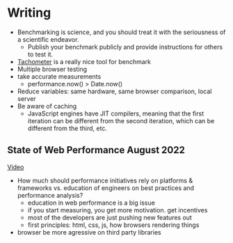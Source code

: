 # Writing

- Benchmarking is science, and you should treat it with the seriousness of a scientific endeavor.
  - Publish your benchmark publicly and provide instructions for others to test it.
- [Tachometer](https://github.com/Polymer/tachometer) is a really nice tool for benchmark
- Multiple browser testing
- take accurate measurements
  - performance.now() > Date.now()
- Reduce variables: same hardware, same browser comparison, local server
- Be aware of caching
  - JavaScript engines have JIT compilers, meaning that the first iteration can be different from the second iteration, which can be different from the third, etc.

## State of Web Performance August 2022

[Video](https://www.youtube.com/watch?v=DlG41ik4jKU&ab_channel=ThisDotMedia)

- How much should performance initiatives rely on platforms & frameworks vs. education of engineers on best practices and performance analysis?
  - education in web performance is a big issue
  - if you start measuring, you get more motivation. get incentives
  - most of the developers are just pushing new features out
  - first principles: html, css, js, how browsers rendering things
- browser be more agressive on third party libraries
